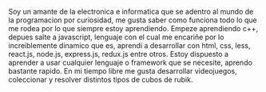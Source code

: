 Soy un amante de la electronica e informatica que se adentro al mundo de la programacion por curiosidad, me gusta saber como funciona todo lo que me rodea por lo que siempre estoy aprendiendo.
Empeze aprendiendo c++, depues salte a javascript, lenguaje con el cual me encariñe por lo increiblemente dinamico que es, aprendi a desarrollar con html, css, less, react.js, node.js, express.js, redux.js entre otros.
Estoy dispuesto a aprender a usar cualquier lenguaje o framework que se necesite, aprendo bastante rapido.
En mi tiempo libre me gusta desarrollar videojuegos, coleccionar y resolver distintos tipos de cubos de rubik.
